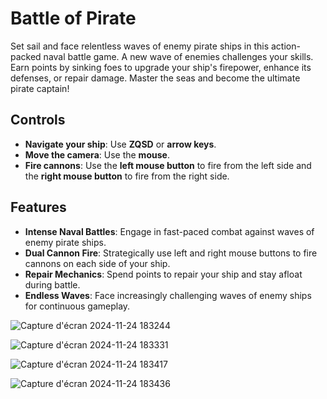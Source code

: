 # Battle of Pirate

Set sail and face relentless waves of enemy pirate ships in this action-packed naval battle game. A new wave of enemies challenges your skills. Earn points by sinking foes to upgrade your ship's firepower, enhance its defenses, or repair damage. Master the seas and become the ultimate pirate captain!

## Controls
- **Navigate your ship**: Use **ZQSD** or **arrow keys**.
- **Move the camera**: Use the **mouse**.
- **Fire cannons**: Use the **left mouse button** to fire from the left side and the **right mouse button** to fire from the right side.

## Features
- **Intense Naval Battles**: Engage in fast-paced combat against waves of enemy pirate ships.
- **Dual Cannon Fire**: Strategically use left and right mouse buttons to fire cannons on each side of your ship.
- **Repair Mechanics**: Spend points to repair your ship and stay afloat during battle.
- **Endless Waves**: Face increasingly challenging waves of enemy ships for continuous gameplay.

![Capture d'écran 2024-11-24 183244](https://github.com/user-attachments/assets/27dba6fb-eec7-4165-9091-5402a0627cdc)

![Capture d'écran 2024-11-24 183331](https://github.com/user-attachments/assets/9edab288-6d0a-4716-85d0-56ff78946f1e)

![Capture d'écran 2024-11-24 183417](https://github.com/user-attachments/assets/a14e54ac-a666-4559-b183-6931f822817e)

![Capture d'écran 2024-11-24 183436](https://github.com/user-attachments/assets/29a5bfc0-d754-49cb-8880-e0caca1cead6)
